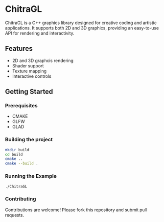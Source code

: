 # ChitraGL

ChitraGL is a C++ graphics library designed for creative coding and artistic applications. It supports both 2D and 3D graphics, providing an easy-to-use API for rendering and interactivity.

## Features

- 2D and 3D graphcis rendering
- Shader support
- Texture mapping
- Interactive controls

## Getting Started

### Prerequisites

- CMAKE
- GLFW
- GLAD

### Building the project

```sh
mkdir build
cd build
cmake ..
cmake --build .
```

### Running the Example

```sh
./ChitraGL
```

### Contributing

Contributions are welcome! Please fork this repository and submit pull requests.
